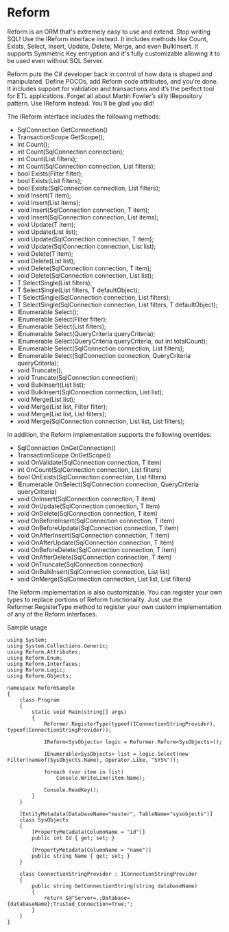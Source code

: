 # Reform

Reform is an ORM that's extremely easy to use and extend. Stop writing SQL! Use the IReform interface instead. It includes methods like Count, Exists, Select, Insert, Update, Delete, Merge, and even BulkInsert. It supports Symmetric Key entryption and it's fully customizable allowing it to be used even without SQL Server. 

Reform puts the C# developer back in control of how data is shaped and manipulated. Define POCOs, add Reform code attributes, and you're done. It includes support for validation and transactions and it’s the perfect tool for ETL applications. Forget all about Martin Fowler’s silly IRepository pattern. Use IReform instead. You’ll be glad you did!

The IReform<T> interface includes the following methods:

- SqlConnection GetConnection()
- TransactionScope GetScope();
- int Count();
- int Count(SqlConnection connection);
- int Count(List<Filter> filters);
- int Count(SqlConnection connection, List<Filter> filters);
- bool Exists(Filter filter);
- bool Exists(List<Filter> filters);
- bool Exists(SqlConnection connection, List<Filter> filters);
- void Insert(T item);
- void Insert(List<T> items);
- void Insert(SqlConnection connection, T item);
- void Insert(SqlConnection connection, List<T> items);
- void Update(T item);
- void Update(List<T> list);
- void Update(SqlConnection connection, T item);
- void Update(SqlConnection connection, List<T> list);
- void Delete(T item);
- void Delete(List<T> list);
- void Delete(SqlConnection connection, T item);
- void Delete(SqlConnection connection, List<T> list);
- T SelectSingle(List<Filter> filters);
- T SelectSingle(List<Filter> filters, T defaultObject);
- T SelectSingle(SqlConnection connection, List<Filter> filters);
- T SelectSingle(SqlConnection connection, List<Filter> filters, T defaultObject);
- IEnumerable<T> Select();
- IEnumerable<T> Select(Filter filter);
- IEnumerable<T> Select(List<Filter> filters);
- IEnumerable<T> Select(QueryCriteria queryCriteria);
- IEnumerable<T> Select(QueryCriteria queryCriteria, out int totalCount);
- IEnumerable<T> Select(SqlConnection connection, List<Filter> filters);
- IEnumerable<T> Select(SqlConnection connection, QueryCriteria queryCriteria);
- void Truncate();
- void Truncate(SqlConnection connection);
- void BulkInsert(List<T> list);
- void BulkInsert(SqlConnection connection, List<T> list);
- void Merge(List<T> list);
- void Merge(List<T> list, Filter filter);
- void Merge(List<T> list, List<Filter> filters);
- void Merge(SqlConnection connection, List<T> list, List<Filter> filters);

In addition, the Reform<T> implementation supports the following overrides:
- SqlConnection OnGetConnection()
- TransactionScope OnGetScope()
- void OnValidate(SqlConnection connection, T item)
- int OnCount(SqlConnection connection, List<Filter> filters)
- bool OnExists(SqlConnection connection, List<Filter> filters)
- IEnumerable<T> OnSelect(SqlConnection connection, QueryCriteria queryCriteria)
- void OnInsert(SqlConnection connection, T item)
- void OnUpdate(SqlConnection connection, T item)
- void OnDelete(SqlConnection connection, T item)
- void OnBeforeInsert(SqlConnection connection, T item)
- void OnBeforeUpdate(SqlConnection connection, T item)
- void OnAfterInsert(SqlConnection connection, T item)
- void OnAfterUpdate(SqlConnection connection, T item)
- void OnBeforeDelete(SqlConnection connection, T item)
- void OnAfterDelete(SqlConnection connection, T item)
- void OnTruncate(SqlConnection connection)
- void OnBulkInsert(SqlConnection connection, List<T> list)
- void OnMerge(SqlConnection connection, List<T> list, List<Filter> filters)

The Reform implementation is also customizable.  You can register your own types to replace portions of Reform functionality.  Just use the Reformer.RegisterType method to register your own custom implementation of any of the Reform interfaces.

Sample usage

    using System;
    using System.Collections.Generic;
    using Reform.Attributes;
    using Reform.Enum;
    using Reform.Interfaces;
    using Reform.Logic;
    using Reform.Objects;

    namespace ReformSample
    {
        class Program
        {
            static void Main(string[] args)
            {
                Reformer.RegisterType(typeof(IConnectionStringProvider), typeof(ConnectionStringProvider));

                IReform<SysObjects> logic = Reformer.Reform<SysObjects>();

                IEnumerable<SysObjects> list = logic.Select(new Filter(nameof(SysObjects.Name), Operator.Like, "SYS%"));

                foreach (var item in list)
                    Console.WriteLine(item.Name);

                Console.ReadKey();
            }
        }

        [EntityMetadata(DatabaseName="master", TableName="sysobjects")]
        class SysObjects
        {
            [PropertyMetadata(ColumnName = "id")]
            public int Id { get; set; }

            [PropertyMetadata(ColumnName = "name")]
            public string Name { get; set; }
        }

        class ConnectionStringProvider : IConnectionStringProvider
        {
            public string GetConnectionString(string databaseName)
            {
                return $@"Server=.;Database={databaseName};Trusted_Connection=True;";
            }
        }
    }

 